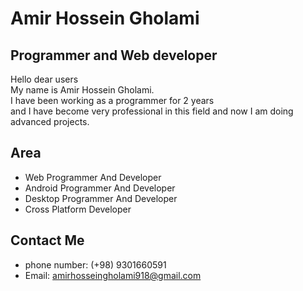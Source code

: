 Amir Hossein Gholami
===============================

Programmer and Web developer
-----------------------------

Hello dear users <br>
My name is Amir Hossein Gholami. <br>
I have been working as a programmer for 2 years <br> and I have become very professional in this field and now I am doing advanced projects.

Area
-----------------------------
*   Web Programmer And Developer
*   Android Programmer And Developer
*   Desktop Programmer And Developer
*   Cross Platform Developer
                  
Contact Me
-----------------------------
*   phone number:  (+98) 9301660591
*   Email:  amirhosseingholami918@gmail.com
